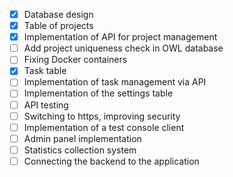 - [x] Database design
- [x] Table of projects
- [x] Implementation of API for project management
- [ ] Add project uniqueness check in OWL database
- [ ] Fixing Docker containers
- [x] Task table
- [ ] Implementation of task management via API
- [ ] Implementation of the settings table
- [ ] API testing
- [ ] Switching to https, improving security
- [ ] Implementation of a test console client
- [ ] Admin panel implementation
- [ ] Statistics collection system
- [ ] Connecting the backend to the application